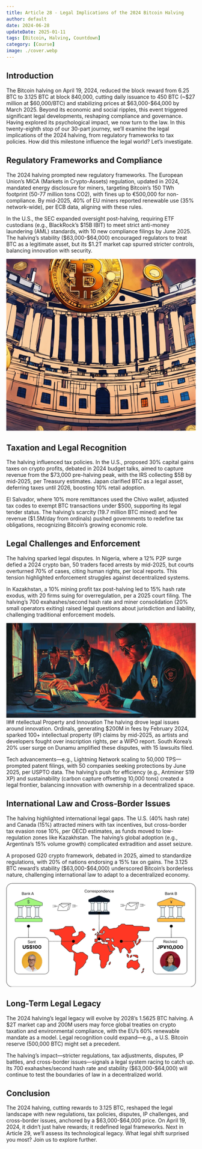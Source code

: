 ```yaml
---
title: Article 28 - Legal Implications of the 2024 Bitcoin Halving
author: default
date: 2024-06-28
updateDate: 2025-01-11
tags: [Bitcoin, Halving, Countdown]
category: [Course]
image: ./cover.webp
---
```


## Introduction

The Bitcoin halving on April 19, 2024, reduced the block reward from 6.25 BTC to 3.125 BTC at block 840,000, cutting daily issuance to 450 BTC (~\$27 million at \$60,000/BTC) and stabilizing prices at \$63,000-\$64,000 by March 2025. Beyond its economic and social ripples, this event triggered significant legal developments, reshaping compliance and governance. Having explored its psychological impact, we now turn to the law. In this twenty-eighth stop of our 30-part journey, we’ll examine the legal implications of the 2024 halving, from regulatory frameworks to tax policies. How did this milestone influence the legal world? Let’s investigate.

## Regulatory Frameworks and Compliance

The 2024 halving prompted new regulatory frameworks. The European Union’s MiCA (Markets in Crypto-Assets) regulation, updated in 2024, mandated energy disclosure for miners, targeting Bitcoin’s 150 TWh footprint (50-77 million tons CO2), with fines up to €500,000 for non-compliance. By mid-2025, 40% of EU miners reported renewable use (35% network-wide), per ECB data, aligning with these rules.

In the U.S., the SEC expanded oversight post-halving, requiring ETF custodians (e.g., BlackRock’s \$15B IBIT) to meet strict anti-money laundering (AML) standards, with 10 new compliance filings by June 2025. The halving’s stability (\$63,000-\$64,000) encouraged regulators to treat BTC as a legitimate asset, but its \$1.2T market cap spurred stricter controls, balancing innovation with security.

![Image 1: "Regulatory Compliance Map"](./1.regulatory-compilance.webp)

## Taxation and Legal Recognition

The halving influenced tax policies. In the U.S., proposed 30% capital gains taxes on crypto profits, debated in 2024 budget talks, aimed to capture revenue from the \$73,000 pre-halving peak, with the IRS collecting \$5B by mid-2025, per Treasury estimates. Japan clarified BTC as a legal asset, deferring taxes until 2026, boosting 10% retail adoption.

El Salvador, where 10% more remittances used the Chivo wallet, adjusted tax codes to exempt BTC transactions under \$500, supporting its legal tender status. The halving’s scarcity (19.7 million BTC mined) and fee revenue (\$1.5M/day from ordinals) pushed governments to redefine tax obligations, recognizing Bitcoin’s growing economic role.

## Legal Challenges and Enforcement

The halving sparked legal disputes. In Nigeria, where a 12% P2P surge defied a 2024 crypto ban, 50 traders faced arrests by mid-2025, but courts overturned 70% of cases, citing human rights, per local reports. This tension highlighted enforcement struggles against decentralized systems.

In Kazakhstan, a 10% mining profit tax post-halving led to 15% hash rate exodus, with 20 firms suing for overregulation, per a 2025 court filing. The halving’s 700 exahashes/second hash rate and miner consolidation (20% small operators exiting) raised legal questions about jurisdiction and liability, challenging traditional enforcement models.

![Image 2: "Legal Dispute Trends"](./2.legal-dispute-trend.webp)
I## ntellectual Property and Innovation
The halving drove legal issues around innovation. Ordinals, generating \$200M in fees by February 2024, sparked 100+ intellectual property (IP) claims by mid-2025, as artists and developers fought over inscription rights, per a WIPO report. South Korea’s 20% user surge on Dunamu amplified these disputes, with 15 lawsuits filed.

Tech advancements—e.g., Lightning Network scaling to 50,000 TPS—prompted patent filings, with 50 companies seeking protections by June 2025, per USPTO data. The halving’s push for efficiency (e.g., Antminer S19 XP) and sustainability (carbon capture offsetting 10,000 tons) created a legal frontier, balancing innovation with ownership in a decentralized space.

## International Law and Cross-Border Issues

The halving highlighted international legal gaps. The U.S. (40% hash rate) and Canada (15%) attracted miners with tax incentives, but cross-border tax evasion rose 10%, per OECD estimates, as funds moved to low-regulation zones like Kazakhstan. The halving’s global adoption (e.g., Argentina’s 15% volume growth) complicated extradition and asset seizure.

A proposed G20 crypto framework, debated in 2025, aimed to standardize regulations, with 20% of nations endorsing a 15% tax on gains. The 3.125 BTC reward’s stability (\$63,000-\$64,000) underscored Bitcoin’s borderless nature, challenging international law to adapt to a decentralized economy.

![Image 3: "Cross-Border Legal Challenges"](./3.cross-border-legal-challenge.webp)

## Long-Term Legal Legacy

The 2024 halving’s legal legacy will evolve by 2028’s 1.5625 BTC halving. A \$2T market cap and 200M users may force global treaties on crypto taxation and environmental compliance, with the EU’s 60% renewable mandate as a model. Legal recognition could expand—e.g., a U.S. Bitcoin reserve (500,000 BTC) might set a precedent.

The halving’s impact—stricter regulations, tax adjustments, disputes, IP battles, and cross-border issues—signals a legal system racing to catch up. Its 700 exahashes/second hash rate and stability (\$63,000-\$64,000) will continue to test the boundaries of law in a decentralized world.

## Conclusion

The 2024 halving, cutting rewards to 3.125 BTC, reshaped the legal landscape with new regulations, tax policies, disputes, IP challenges, and cross-border issues, anchored by a \$63,000-\$64,000 price. On April 19, 2024, it didn’t just halve rewards; it redefined legal frameworks. Next in Article 29, we’ll assess its technological legacy. What legal shift surprised you most? Join us to explore further.
